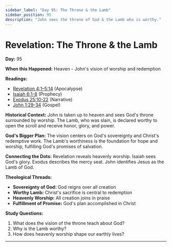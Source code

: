 ```yaml
---
sidebar_label: "Day 95: The Throne & the Lamb"
sidebar_position: 95
description: "John sees the throne of God & the Lamb who is worthy."
---
```


# Revelation: The Throne & the Lamb

**Day:** 95

**When this Happened:** Heaven - John's vision of worship and redemption

**Readings:**
- [Revelation 4:1–5:14](https://www.biblegateway.com/passage/?search=Revelation+4%3A1-5%3A14) (Apocalypse)
- [Isaiah 6:1-8](https://www.biblegateway.com/passage/?search=Isaiah+6%3A1-8) (Prophecy)
- [Exodus 25:10-22](https://www.biblegateway.com/passage/?search=Exodus+25%3A10-22) (Narrative)
- [John 1:29-34](https://www.biblegateway.com/passage/?search=John+1%3A29-34) (Gospel)

**Historical Context:** John is taken up to heaven and sees God's throne surrounded by worship. The Lamb, who was slain, is declared worthy to open the scroll and receive honor, glory, and power.

**God's Bigger Plan:** The vision centers on God's sovereignty and Christ's redemptive work. The Lamb's worthiness is the foundation for hope and worship, fulfilling God's promises of salvation.

**Connecting the Dots:** Revelation reveals heavenly worship. Isaiah sees God's glory. Exodus describes the mercy seat. John identifies Jesus as the Lamb of God.

****Theological Threads:****
- **Sovereignty of God:** God reigns over all creation
- **Worthy Lamb:** Christ's sacrifice is central to redemption
- **Heavenly Worship:** All creation joins in praise
- **Fulfillment of Promise:** God's plan accomplished in Christ

**Study Questions:**
1. What does the vision of the throne teach about God?
2. Why is the Lamb worthy?
3. How does heavenly worship shape our earthly lives?

---